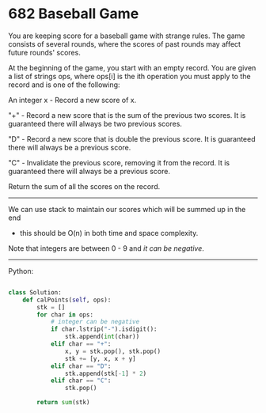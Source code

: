 # 682 Baseball Game

You are keeping score for a baseball game with strange rules. The game consists
of several rounds, where the scores of past rounds may affect future rounds'
scores.

At the beginning of the game, you start with an empty record. You are given
a list of strings ops, where ops[i] is the ith operation you must apply to the
record and is one of the following:

An integer x - Record a new score of x.

"+" - Record a new score that is the sum of the previous two scores. It is
guaranteed there will always be two previous scores.

"D" - Record a new score that is double the previous score. It is guaranteed
there will always be a previous score.

"C" - Invalidate the previous score, removing it from the record. It is
guaranteed there will always be a previous score.

Return the sum of all the scores on the record.

---

We can use stack to maintain our scores which will be summed up in the end
- this should be O(n) in both time and space complexity.

Note that integers are between 0 - 9 and _it can be negative_. 

---

Python:

```python

class Solution:
    def calPoints(self, ops):
        stk = []
        for char in ops:
            # integer can be negative
            if char.lstrip("-").isdigit():
                stk.append(int(char))
            elif char == "+":
                x, y = stk.pop(), stk.pop()
                stk += [y, x, x + y]
            elif char == "D":
                stk.append(stk[-1] * 2)
            elif char == "C":
                stk.pop()

        return sum(stk)
```
